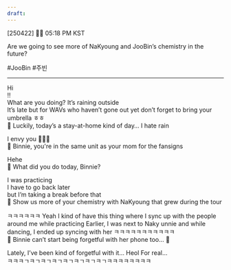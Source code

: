 ```yaml
---
draft:
---
```


[250422] 🐣💭 05:18 PM KST

Are we going to see more of NaKyoung and JooBin’s chemistry in the future?

#JooBin #주빈
___
Hi  
!!  
What are you doing? 
It’s raining outside  
It’s late but for WAVs who haven’t gone out yet
don’t forget to bring your umbrella ㅎㅎ  
🫧 Luckily, today’s a stay-at-home kind of day… I hate rain

I envy you 🥹🥹🥹  
🫧 Binnie, you're in the same unit as your mom for the fansigns

Hehe  
🫧 What did you do today, Binnie?

I was practicing  
I have to go back later  
but I’m taking a break before that  
🫧 Show us more of your chemistry with NaKyoung that grew during the tour

ㅋㅋㅋㅋㅋㅋ Yeah
I kind of have this thing
where I sync up with the people around me while practicing 
Earlier, I was next to Naky unnie
and while dancing, I ended up syncing with her
ㅋㅋㅋㅋㅋㅋㅋㅋㅋㅋㅋ  
🫧 Binnie can’t start being forgetful with her phone too… 🥲

Lately, I’ve been kind of forgetful with it…
Heol
For real…  
ㅋㅋㅋㄱㅋㄱㅋㄱㅋㄱㅋㄱㅋㄱㅋㄱㅋㄱㅋㅋㅋㅋㅋㅋㅋㅋ